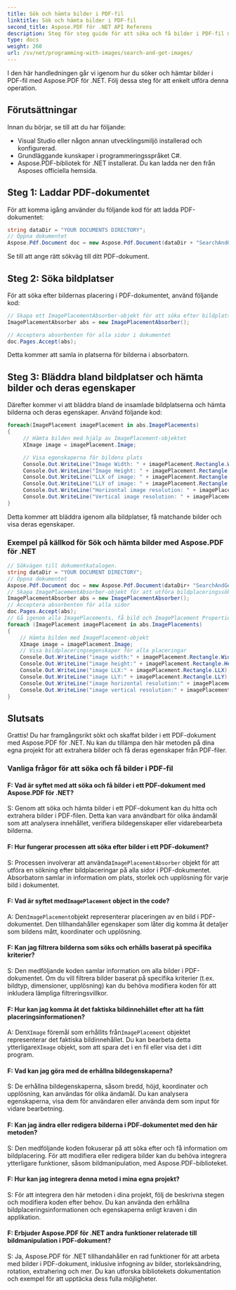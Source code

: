 ```yaml
---
title: Sök och hämta bilder i PDF-fil
linktitle: Sök och hämta bilder i PDF-fil
second_title: Aspose.PDF för .NET API Referens
description: Steg för steg guide för att söka och få bilder i PDF-fil med Aspose.PDF för .NET.
type: docs
weight: 260
url: /sv/net/programming-with-images/search-and-get-images/
---
```

I den här handledningen går vi igenom hur du söker och hämtar bilder i PDF-fil med Aspose.PDF för .NET. Följ dessa steg för att enkelt utföra denna operation.

## Förutsättningar

Innan du börjar, se till att du har följande:

- Visual Studio eller någon annan utvecklingsmiljö installerad och konfigurerad.
- Grundläggande kunskaper i programmeringsspråket C#.
- Aspose.PDF-bibliotek för .NET installerat. Du kan ladda ner den från Asposes officiella hemsida.

## Steg 1: Laddar PDF-dokumentet

För att komma igång använder du följande kod för att ladda PDF-dokumentet:

```csharp
string dataDir = "YOUR DOCUMENTS DIRECTORY";
// Öppna dokumentet
Aspose.Pdf.Document doc = new Aspose.Pdf.Document(dataDir + "SearchAndGetImages.pdf");
```

Se till att ange rätt sökväg till ditt PDF-dokument.

## Steg 2: Söka bildplatser

För att söka efter bildernas placering i PDF-dokumentet, använd följande kod:

```csharp
// Skapa ett ImagePlacementAbsorber-objekt för att söka efter bildplatser
ImagePlacementAbsorber abs = new ImagePlacementAbsorber();

// Acceptera absorbenten för alla sidor i dokumentet
doc.Pages.Accept(abs);
```

Detta kommer att samla in platserna för bilderna i absorbatorn.

## Steg 3: Bläddra bland bildplatser och hämta bilder och deras egenskaper

Därefter kommer vi att bläddra bland de insamlade bildplatserna och hämta bilderna och deras egenskaper. Använd följande kod:

```csharp
foreach(ImagePlacement imagePlacement in abs.ImagePlacements)
{
     // Hämta bilden med hjälp av ImagePlacement-objektet
     XImage image = imagePlacement.Image;

     // Visa egenskaperna för bildens plats
     Console.Out.WriteLine("Image Width: " + imagePlacement.Rectangle.Width);
     Console.Out.WriteLine("Image Height: " + imagePlacement.Rectangle.Height);
     Console.Out.WriteLine("LLX of image: " + imagePlacement.Rectangle.LLX);
     Console.Out.WriteLine("LLY of image: " + imagePlacement.Rectangle.LLY);
     Console.Out.WriteLine("Horizontal image resolution: " + imagePlacement.Resolution.X);
     Console.Out.WriteLine("Vertical image resolution: " + imagePlacement.Resolution.Y);
}
```

Detta kommer att bläddra igenom alla bildplatser, få matchande bilder och visa deras egenskaper.

### Exempel på källkod för Sök och hämta bilder med Aspose.PDF för .NET 
```csharp
// Sökvägen till dokumentkatalogen.
string dataDir = "YOUR DOCUMENT DIRECTORY";
// Öppna dokumentet
Aspose.Pdf.Document doc = new Aspose.Pdf.Document(dataDir+ "SearchAndGetImages.pdf");
// Skapa ImagePlacementAbsorber-objekt för att utföra bildplaceringssökning
ImagePlacementAbsorber abs = new ImagePlacementAbsorber();
// Acceptera absorbenten för alla sidor
doc.Pages.Accept(abs);
// Gå igenom alla ImagePlacements, få bild och ImagePlacement Properties
foreach (ImagePlacement imagePlacement in abs.ImagePlacements)
{
	// Hämta bilden med ImagePlacement-objekt
	XImage image = imagePlacement.Image;
	// Visa bildplaceringsegenskaper för alla placeringar
	Console.Out.WriteLine("image width:" + imagePlacement.Rectangle.Width);
	Console.Out.WriteLine("image height:" + imagePlacement.Rectangle.Height);
	Console.Out.WriteLine("image LLX:" + imagePlacement.Rectangle.LLX);
	Console.Out.WriteLine("image LLY:" + imagePlacement.Rectangle.LLY);
	Console.Out.WriteLine("image horizontal resolution:" + imagePlacement.Resolution.X);
	Console.Out.WriteLine("image vertical resolution:" + imagePlacement.Resolution.Y);
}
```

## Slutsats

Grattis! Du har framgångsrikt sökt och skaffat bilder i ett PDF-dokument med Aspose.PDF för .NET. Nu kan du tillämpa den här metoden på dina egna projekt för att extrahera bilder och få deras egenskaper från PDF-filer.

### Vanliga frågor för att söka och få bilder i PDF-fil

#### F: Vad är syftet med att söka och få bilder i ett PDF-dokument med Aspose.PDF för .NET?

S: Genom att söka och hämta bilder i ett PDF-dokument kan du hitta och extrahera bilder i PDF-filen. Detta kan vara användbart för olika ändamål som att analysera innehållet, verifiera bildegenskaper eller vidarebearbeta bilderna.

#### F: Hur fungerar processen att söka efter bilder i ett PDF-dokument?

 S: Processen involverar att använda`ImagePlacementAbsorber` objekt för att utföra en sökning efter bildplaceringar på alla sidor i PDF-dokumentet. Absorbatorn samlar in information om plats, storlek och upplösning för varje bild i dokumentet.

####  F: Vad är syftet med`ImagePlacement` object in the code?

 A: Den`ImagePlacement`objekt representerar placeringen av en bild i PDF-dokumentet. Den tillhandahåller egenskaper som låter dig komma åt detaljer som bildens mått, koordinater och upplösning.

#### F: Kan jag filtrera bilderna som söks och erhålls baserat på specifika kriterier?

S: Den medföljande koden samlar information om alla bilder i PDF-dokumentet. Om du vill filtrera bilder baserat på specifika kriterier (t.ex. bildtyp, dimensioner, upplösning) kan du behöva modifiera koden för att inkludera lämpliga filtreringsvillkor.

#### F: Hur kan jag komma åt det faktiska bildinnehållet efter att ha fått placeringsinformationen?

 A: Den`XImage` föremål som erhållits från`ImagePlacement` objektet representerar det faktiska bildinnehållet. Du kan bearbeta detta ytterligare`XImage` objekt, som att spara det i en fil eller visa det i ditt program.

#### F: Vad kan jag göra med de erhållna bildegenskaperna?

S: De erhållna bildegenskaperna, såsom bredd, höjd, koordinater och upplösning, kan användas för olika ändamål. Du kan analysera egenskaperna, visa dem för användaren eller använda dem som input för vidare bearbetning.

#### F: Kan jag ändra eller redigera bilderna i PDF-dokumentet med den här metoden?

S: Den medföljande koden fokuserar på att söka efter och få information om bildplacering. För att modifiera eller redigera bilder kan du behöva integrera ytterligare funktioner, såsom bildmanipulation, med Aspose.PDF-biblioteket.

#### F: Hur kan jag integrera denna metod i mina egna projekt?

S: För att integrera den här metoden i dina projekt, följ de beskrivna stegen och modifiera koden efter behov. Du kan använda den erhållna bildplaceringsinformationen och egenskaperna enligt kraven i din applikation.

#### F: Erbjuder Aspose.PDF för .NET andra funktioner relaterade till bildmanipulation i PDF-dokument?

S: Ja, Aspose.PDF för .NET tillhandahåller en rad funktioner för att arbeta med bilder i PDF-dokument, inklusive infogning av bilder, storleksändring, rotation, extrahering och mer. Du kan utforska bibliotekets dokumentation och exempel för att upptäcka dess fulla möjligheter.